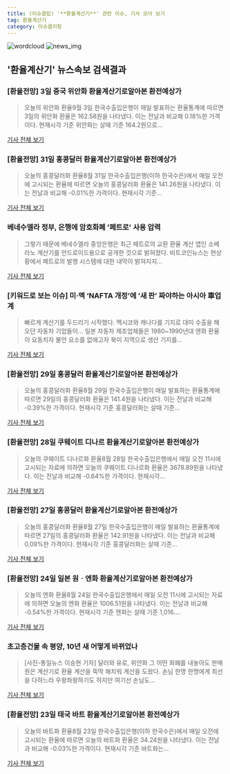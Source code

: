 ```yaml
---
title: (이슈클립) '**환율계산기**' 관련 이슈, 기사 모아 보기
tag: 환율계산기
category: 이슈클리핑
---
```

![wordcloud](https://s3.ap-northeast-2.amazonaws.com/lyrics101-wordcloud/2018-09-04-1535995338.png)
![news_img](https://user-images.githubusercontent.com/42597476/44507050-1206f400-a6e4-11e8-8d98-7ffbfebb353f.png)
## **'**환율계산기**'** 뉴스속보 검색결과
### [환율전망] 3일 중국 위안화 **환율계산기**로알아본 환전예상가

>오늘의 위안화 환율9월 3일 한국수출입은행이 매일 발표하는 환율통계에 따르면 3일의 위안화 환율은 162.58원을 나타냈다. 이는 전날과 비교해 0.18%한 가격이다. 현재시각 기준 위안화는 살때 기준 164.2원으로...

<a href="http://www.anewsa.com/detail.php?number=1365551&thread=10r02" target="_blank">기사 전체 보기</a>

### [환율전망] 31일 홍콩달러 **환율계산기**로알아본 환전예상가

>오늘의 홍콩달러화 환율8월 31일 한국수출입은행(이하 한국수은)에서 매일 오전에 고시되는 환율에 따르면 오늘의 홍콩달러화 환율은 141.26원을 나타냈다. 이는 전날과 비교해 -0.01%한 가격이다. 현재시각 기준...

<a href="http://www.anewsa.com/detail.php?number=1364233&thread=10r02" target="_blank">기사 전체 보기</a>

### 베네수엘라 정부, 은행에 암호화폐 '페트로' 사용 압력

>그렇기 때문에 베네수엘라 중앙은행은 최근 페트로의 교환 환율 계산 앱인 소베라노 계산기를 안드로이드용으로 공개한 것으로 밝혀졌다. 비트코인뉴스는 현상황에서 페트로의 발행 시스템에 대한 내막이 밝혀지지...

<a href="http://www.getnews.co.kr/news/articleView.html?idxno=92619" target="_blank">기사 전체 보기</a>

### [키워드로 보는 이슈] 미·멕 ‘NAFTA 개정’에 ‘새 판’ 짜야하는 아시아 車업계

>빠르게 계산기를 두드리기 시작했다. 멕시코와 캐나다를 기지로 대미 수출을 해오던 자동차 기업들이... 일본 자동차 제조업체들은 1980~1990년대 엔화 환율이 요동치자 불안 요소를 없애고자 북미 지역으로 생산 기지를...

<a href="http://www.etoday.co.kr/news/section/newsview.php?idxno=1657694" target="_blank">기사 전체 보기</a>

### [환율전망] 29일 홍콩달러 **환율계산기**로알아본 환전예상가

>오늘의 홍콩달러화 환율8월 29일 한국수출입은행이 매일 발표하는 환율통계에 따르면 29일의 홍콩달러화 환율은 141.4원을 나타냈다. 이는 전날과 비교해 -0.39%한 가격이다. 현재시각 기준 홍콩달러화는 살때 기준...

<a href="http://www.anewsa.com/detail.php?number=1362917&thread=10r02" target="_blank">기사 전체 보기</a>

### [환율전망] 28일 쿠웨이트 디나르 **환율계산기**로알아본 환전예상가

>오늘의 쿠웨이트 디나르화 환율8월 28일 한국수출입은행에서 매일 오전 11시에 고시되는 자료에 의하면 오늘의 쿠웨이트 디나르화 환율은 3678.89원을 나타냈다. 이는 전날과 비교해 -0.64%한 가격이다. 현재시각...

<a href="http://www.anewsa.com/detail.php?number=1362301&thread=10r02" target="_blank">기사 전체 보기</a>

### [환율전망] 27일 홍콩달러 **환율계산기**로알아본 환전예상가

>오늘의 홍콩달러화 환율8월 27일 한국수출입은행이 매일 발표하는 환율통계에 따르면 27일의 홍콩달러화 환율은 142.91원을 나타냈다. 이는 전날과 비교해 0.09%한 가격이다. 현재시각 기준 홍콩달러화는 살때 기준...

<a href="http://www.anewsa.com/detail.php?number=1361840&thread=10r02" target="_blank">기사 전체 보기</a>

### [환율전망] 24일 일본 원ㆍ엔화 **환율계산기**로알아본 환전예상가

>오늘의 엔화 환율8월 24일 한국수출입은행에서 매일 오전 11시에 고시되는 자료에 의하면 오늘의 엔화 환율은 1006.51원을 나타냈다. 이는 전날과 비교해 -0.54%한 가격이다. 현재시각 기준 엔화는 살때 기준 1,016....

<a href="http://www.anewsa.com/detail.php?number=1360925&thread=10r02" target="_blank">기사 전체 보기</a>

### 초고층건물 속 평양, 10년 새 어떻게 바뀌었나

>[사진-통일뉴스 이승현 기자] 달러와 유로, 위안화 그 어떤 화폐를 내놓아도 판매원은 계산기로 환율 계산을 뚝딱 해치워 계산을 도왔다. 손님 한명 한명에게 최선을 다하느라 우왕좌왕하기도 하지만 여기선 손님도...

<a href="http://www.tongilnews.com/news/articleView.html?idxno=125966" target="_blank">기사 전체 보기</a>

### [환율전망] 23일 태국 바트 **환율계산기**로알아본 환전예상가

>오늘의 바트화 환율8월 23일 한국수출입은행(이하 한국수은)에서 매일 오전에 고시되는 환율에 따르면 오늘의 바트화 환율은 34.24원을 나타냈다. 이는 전날과 비교해 -0.03%한 가격이다. 현재시각 기준 바트화는...

<a href="http://www.anewsa.com/detail.php?number=1360306&thread=10r02" target="_blank">기사 전체 보기</a>


